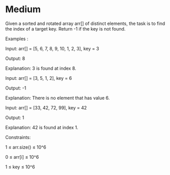 # Medium

Given a sorted and rotated array arr[] of distinct elements, the task is to find the index of a target key. Return -1 if the key is not found.

Examples :

Input: arr[] = [5, 6, 7, 8, 9, 10, 1, 2, 3], key = 3

Output: 8

Explanation: 3 is found at index 8.

Input: arr[] = [3, 5, 1, 2], key = 6

Output: -1

Explanation: There is no element that has value 6.

Input: arr[] = [33, 42, 72, 99], key = 42

Output: 1

Explanation: 42 is found at index 1.


Constraints:

1 ≤ arr.size() ≤ 10^6

0 ≤ arr[i] ≤ 10^6

1 ≤ key ≤ 10^6
